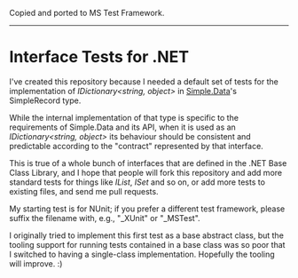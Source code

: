 Copied and ported to MS Test Framework.

---
# Interface Tests for .NET

I've created this repository because I needed a default set of tests for the
implementation of _IDictionary<string, object>_ in [Simple.Data](http://github.com/markrendle/Simple.Data)'s SimpleRecord
type.

While the internal implementation of that type is specific to the requirements
of Simple.Data and its API, when it is used as an _IDictionary<string, object>_
its behaviour should be consistent and predictable according to the "contract"
represented by that interface.

This is true of a whole bunch of interfaces that are defined in the .NET Base
Class Library, and I hope that people will fork this repository and add more
standard tests for things like _IList<T>_, _ISet<T>_ and so on, or add more tests
to existing files, and send me pull requests.

My starting test is for NUnit; if you prefer a different test framework, please suffix the filename with, e.g., "\_XUnit" or "\_MSTest".

I originally tried to implement this first test as a base abstract class, but
the tooling support for running tests contained in a base class was so poor that
I switched to having a single-class implementation. Hopefully the tooling will
improve. :)
